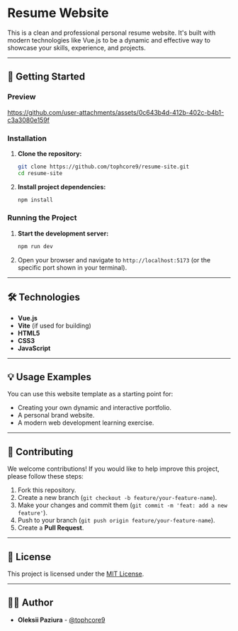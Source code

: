 # Resume Website

This is a clean and professional personal resume website. It's built with modern technologies like Vue.js to be a dynamic and effective way to showcase your skills, experience, and projects.

---

## 🚀 Getting Started

### Preview

https://github.com/user-attachments/assets/0c643b4d-412b-402c-b4b1-c3a3080e159f

### Installation

1.  **Clone the repository:**
    ```bash
    git clone https://github.com/tophcore9/resume-site.git
    cd resume-site
    ```

2.  **Install project dependencies:**
    ```bash
    npm install
    ```

### Running the Project

1.  **Start the development server:**
    ```bash
    npm run dev
    ```

2.  Open your browser and navigate to `http://localhost:5173` (or the specific port shown in your terminal).

---

## 🛠️ Technologies

* **Vue.js**
* **Vite** (if used for building)
* **HTML5**
* **CSS3**
* **JavaScript**

---

## 💡 Usage Examples

You can use this website template as a starting point for:
* Creating your own dynamic and interactive portfolio.
* A personal brand website.
* A modern web development learning exercise.

---

## 🤝 Contributing

We welcome contributions! If you would like to help improve this project, please follow these steps:

1.  Fork this repository.
2.  Create a new branch (`git checkout -b feature/your-feature-name`).
3.  Make your changes and commit them (`git commit -m 'feat: add a new feature'`).
4.  Push to your branch (`git push origin feature/your-feature-name`).
5.  Create a **Pull Request**.

---

## 📄 License

This project is licensed under the [MIT License](https://opensource.org/licenses/MIT).

---

## 👨‍💻 Author

* **Oleksii Paziura** - [@tophcore9](https://github.com/tophcore9)
